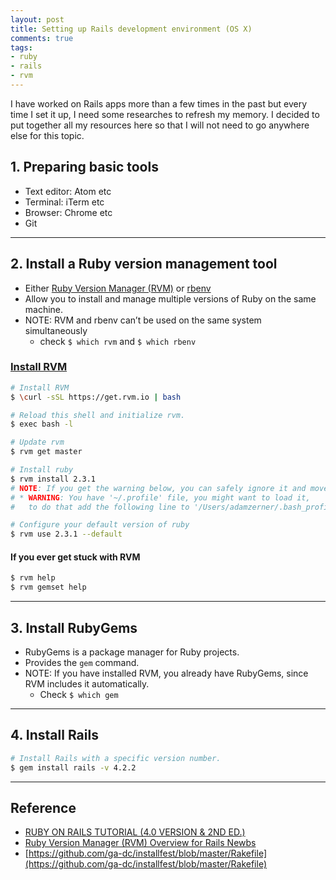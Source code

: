 ```yaml
---
layout: post
title: Setting up Rails development environment (OS X)
comments: true
tags:
- ruby
- rails
- rvm
---
```


I have worked on Rails apps more than a few times in the past but every time I set it up, I need some researches to refresh my memory. I decided to put together all my resources here so that I will not need to go anywhere else for this topic.

<!--more-->

## 1. Preparing basic tools
- Text editor: Atom etc
- Terminal: iTerm etc
- Browser: Chrome etc
- Git

---

## 2. Install a Ruby version management tool
- Either [Ruby Version Manager (RVM)](https://rvm.io/) or [rbenv](https://github.com/rbenv/rbenv)
- Allow you to install and manage multiple versions of Ruby on the same machine.
- NOTE: RVM and rbenv can’t be used on the same system simultaneously
  + check `$ which rvm` and `$ which rbenv`

### [Install RVM](https://rvm.io/rvm/install)
```bash
# Install RVM
$ \curl -sSL https://get.rvm.io | bash

# Reload this shell and initialize rvm.
$ exec bash -l

# Update rvm
$ rvm get master

# Install ruby
$ rvm install 2.3.1
# NOTE: If you get the warning below, you can safely ignore it and move on to step 3.
# * WARNING: You have '~/.profile' file, you might want to load it,
#   to do that add the following line to '/Users/adamzerner/.bash_profile':

# Configure your default version of ruby
$ rvm use 2.3.1 --default
```

#### If you ever get stuck with RVM
```bash
$ rvm help
$ rvm gemset help
```

---

## 3. Install RubyGems
- RubyGems is a package manager for Ruby projects.
- Provides the `gem` command.
- NOTE: If you have installed RVM, you already have RubyGems, since RVM includes it automatically.
  + Check `$ which gem`

---

## 4. Install Rails
```bash
# Install Rails with a specific version number.
$ gem install rails -v 4.2.2
```

---

## Reference
- [RUBY ON RAILS TUTORIAL (4.0 VERSION & 2ND ED.)](http://rails-4-0.railstutorial.org/book/beginning#sec-install_ruby)
- [Ruby Version Manager (RVM) Overview for Rails Newbs](https://strandcode.com/2013/07/11/ruby-version-manager-rvm-overview-for-rails-newbs/
)
- [https://github.com/ga-dc/installfest/blob/master/Rakefile](https://github.com/ga-dc/installfest/blob/master/Rakefile)
